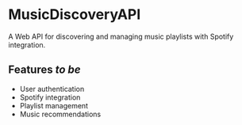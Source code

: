 # MusicDiscoveryAPI

A Web API for discovering and managing music playlists with Spotify integration.

## Features _to be_

- User authentication
- Spotify integration
- Playlist management
- Music recommendations
